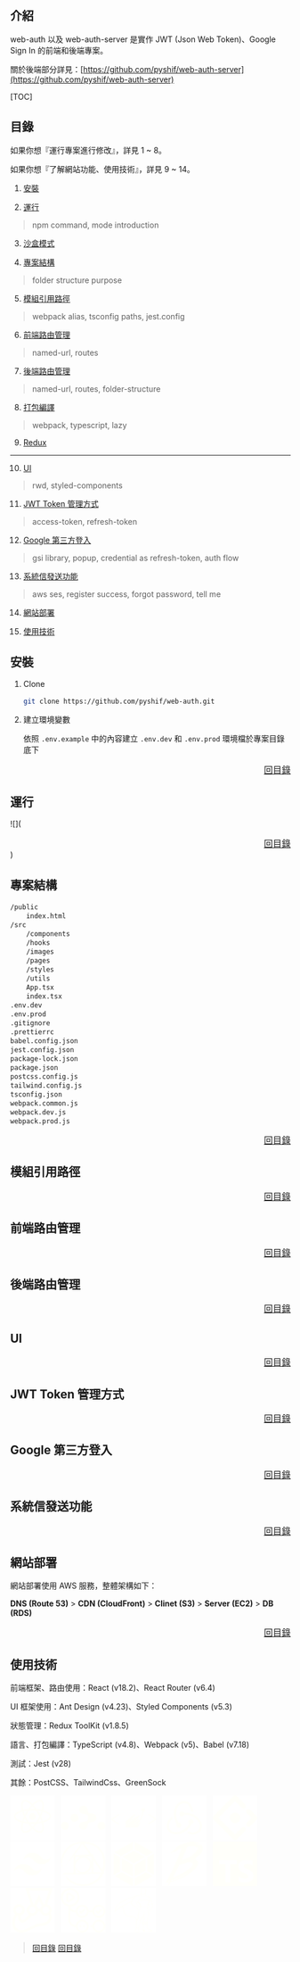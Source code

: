 ## 介紹

web-auth 以及 web-auth-server 是實作 JWT (Json Web Token)、Google Sign In 的前端和後端專案。

關於後端部分詳見：[https://github.com/pyshif/web-auth-server](https://github.com/pyshif/web-auth-server)

[TOC]

## 目錄

如果你想『運行專案進行修改』，詳見 1 ~ 8。

如果你想『了解網站功能、使用技術』，詳見 9 ~ 14。

1. [安裝](#安裝)

2. [運行](#運行)

> npm command, mode introduction

3. [沙盒模式](#沙盒模式)

4. [專案結構](#專案結構)

> folder structure purpose

5. [模組引用路徑](#模組引用路徑)

> webpack alias, tsconfig paths, jest.config

6. [前端路由管理](#前端路由管理)

> named-url, routes

7. [後端路由管理](#後端路由管理)

> named-url, routes, folder-structure

8. [打包編譯](#打包編譯)

> webpack, typescript, lazy

9. [Redux](#Redux)

---

10. [UI](#ui)

> rwd, styled-components

11. [JWT Token 管理方式](#jwt-token-管理方式)

> access-token, refresh-token

12. [Google 第三方登入](#google-第三方登入)

> gsi library, popup, credential as refresh-token, auth flow

13. [系統信發送功能](#系統信發送功能)

> aws ses, register success, forgot password, tell me

14. [網站部署](#網站部署)

15.  [使用技術](#使用技術)

## 安裝 

1. Clone

    ```bash
    git clone https://github.com/pyshif/web-auth.git
    ```

2. 建立環境變數

    依照 `.env.example` 中的內容建立 `.env.dev` 和 `.env.prod` 環境檔於專案目錄底下

<div style="display:flow-root;"><a href="#目錄" style="float:right; font-size: 1rem;">回目錄</a></div>

## 運行


![](<div style="display:flow-root;"><a href="#目錄" style="float:right; font-size: 1rem;">回目錄</a></div>)

## 專案結構

```
/public
    index.html
/src
    /components
    /hooks
    /images
    /pages
    /styles
    /utils
    App.tsx
    index.tsx
.env.dev
.env.prod
.gitignore
.prettierrc
babel.config.json
jest.config.json
package-lock.json
package.json
postcss.config.js
tailwind.config.js
tsconfig.json
webpack.common.js
webpack.dev.js
webpack.prod.js
```

<div style="display:flow-root;"><a href="#目錄" style="float:right; font-size: 1rem;">回目錄</a></div>

## 模組引用路徑

<div style="display:flow-root;"><a href="#目錄" style="float:right; font-size: 1rem;">回目錄</a></div>

## 前端路由管理

<div style="display:flow-root;"><a href="#目錄" style="float:right; font-size: 1rem;">回目錄</a></div>

## 後端路由管理

<div style="display:flow-root;"><a href="#目錄" style="float:right; font-size: 1rem;">回目錄</a></div>

## UI

<div style="display:flow-root;"><a href="#目錄" style="float:right; font-size: 1rem;">回目錄</a></div>

## JWT Token 管理方式

<div style="display:flow-root;"><a href="#目錄" style="float:right; font-size: 1rem;">回目錄</a></div>

## Google 第三方登入

<div style="display:flow-root;"><a href="#目錄" style="float:right; font-size: 1rem;">回目錄</a></div>

## 系統信發送功能

<div style="display:flow-root;"><a href="#目錄" style="float:right; font-size: 1rem;">回目錄</a></div>

## 網站部署

網站部署使用 AWS 服務，整體架構如下：

**DNS (Route 53)** > **CDN (CloudFront)** > **Clinet (S3)** > **Server (EC2)** > **DB (RDS)**



<div style="display:flow-root;"><a href="#目錄" style="float:right; font-size: 1rem;">回目錄</a></div>



## 使用技術

前端框架、路由使用：React (v18.2)、React Router (v6.4)

UI 框架使用：Ant Design (v4.23)、Styled Components (v5.3)

狀態管理：Redux ToolKit (v1.8.5) 

語言、打包編譯：TypeScript (v4.8)、Webpack (v5)、Babel (v7.18)

測試：Jest (v28)

其餘：PostCSS、TailwindCss、GreenSock

[![react](./readme/react.svg)](https://reactjs.org/)&ensp;
[![react-router](./readme/react-router-dom.svg)](https://reactrouter.com/en/main)&ensp;
[![styled-components](./readme/styled-components.svg)](https://styled-components.com/)&ensp;
[![redux](./readme/redux.svg)](https://redux.js.org/)&ensp;
[![ant-design](./readme/ant-design.svg)](https://ant.design/)&ensp;
[![tailwindcss](./readme/tailwindcss.svg)](https://tailwindcss.com/)&ensp;
[![postcss](./readme/postcss.svg)](https://postcss.org/)&ensp;
[![webpack](./readme/webpack.svg)](https://webpack.js.org/)&ensp;
[![babel](./readme/babel.svg)](https://babeljs.io/)&ensp;
[![typescript](./readme/typescript.svg)](https://www.typescriptlang.org/)&ensp;
[![jest](./readme/jest.svg)](https://jestjs.io/)&ensp;
[![github-action](./readme/github-action.svg)](https://github.com/features/actions)&ensp;
[![greensock](./readme/greensock.svg)](https://greensock.com/)&ensp;

> [回目錄](#目錄)
[回目錄](#目錄)
